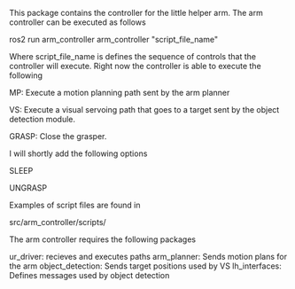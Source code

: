 This package contains the controller for the little helper arm.  The arm controller can be executed as follows

ros2 run arm_controller arm_controller "script_file_name"

Where script_file_name is defines the sequence of controls that the controller will execute.  Right now the controller is able to execute the following

MP:  Execute a motion planning path sent by the arm planner

VS:  Execute a visual servoing path that goes to a target sent by the object detection module.  

GRASP:  Close the grasper.

I will shortly add the following options

SLEEP

UNGRASP


Examples of script files are found in

src/arm_controller/scripts/


The arm controller requires the following packages

ur_driver:  recieves and executes paths
arm_planner:  Sends motion plans for the arm
object_detection:  Sends target positions used by VS
lh_interfaces:  Defines messages used by object detection

